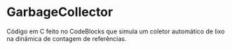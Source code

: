 
# GarbageCollector

Código em C feito no CodeBlocks que simula um coletor automático de lixo na dinâmica de contagem de referências.

